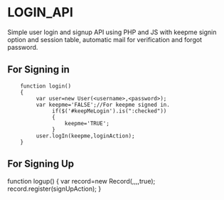 # LOGIN_API
Simple user login and signup API using PHP and JS with keepme signin option and session table, automatic mail for verification and 
forgot password.

<h2>For Signing in</h2>
 
		function login()
		{
			 var user=new User(<username>,<password>);
			 var keepme='FALSE';//For keepme signed in.
				  if($('#keepMeLogin').is(":checked"))
				  {
					  keepme='TRUE';
				  }
			 user.logIn(keepme,loginAction);
		}
    
<h2>For Signing Up</h2>
		function logup()
		{
			 var record=new Record(<firstname>,<lastname>,<email>,<password>,true);
			 record.register(signUpAction);
		}
